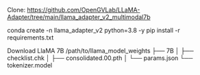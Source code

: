 Clone: https://github.com/OpenGVLab/LLaMA-Adapter/tree/main/llama_adapter_v2_multimodal7b

conda create -n llama_adapter_v2 python=3.8 -y
pip install -r requirements.txt


Download LlaMA 7B
/path/to/llama_model_weights
├── 7B
│   ├── checklist.chk
│   ├── consolidated.00.pth
│   └── params.json
└── tokenizer.model



